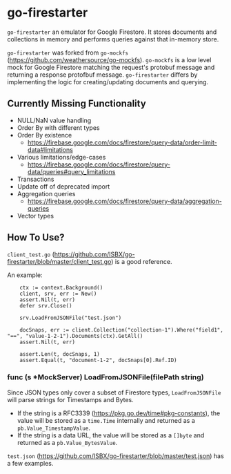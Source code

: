 # go-firestarter

`go-firestarter` an emulator for Google Firestore. It stores documents and collections in memory and performs queries against that in-memory store.

`go-firestarter` was forked from `go-mockfs` (https://github.com/weathersource/go-mockfs). `go-mockfs` is a low level mock for Google Firestore matching the request's protobuf message and returning a response protofbuf message. `go-firestarter` differs by implementing the logic for creating/updating documents and querying.

## Currently Missing Functionality
* NULL/NaN value handling
* Order By with different types
* Order By existence
  * https://firebase.google.com/docs/firestore/query-data/order-limit-data#limitations
* Various limitations/edge-cases
  * https://firebase.google.com/docs/firestore/query-data/queries#query_limitations
* Transactions
* Update off of deprecated import
* Aggregation queries
  * https://firebase.google.com/docs/firestore/query-data/aggregation-queries
* Vector types

## How To Use?
`client_test.go` (https://github.com/ISBX/go-firestarter/blob/master/client_test.go) is a good reference.

An example:
```
	ctx := context.Background()
	client, srv, err := New()
	assert.Nil(t, err)
	defer srv.Close()

	srv.LoadFromJSONFile("test.json")

	docSnaps, err := client.Collection("collection-1").Where("field1", "==", "value-1-2-1").Documents(ctx).GetAll()
	assert.Nil(t, err)

	assert.Len(t, docSnaps, 1)
	assert.Equal(t, "document-1-2", docSnaps[0].Ref.ID)
```

### func (s *MockServer) LoadFromJSONFile(filePath string)
Since JSON types only cover a subset of Firestore types, `LoadFromJSONFile` will parse strings for Timestamps and Bytes.
* If the string is a RFC3339 (https://pkg.go.dev/time#pkg-constants), the value will be stored as a `time.Time` internally and returned as a `pb.Value_TimestampValue`.
* If the string is a data URL, the value will be stored as a `[]byte` and returned as a `pb.Value_BytesValue`.

`test.json` (https://github.com/ISBX/go-firestarter/blob/master/test.json) has a few examples.